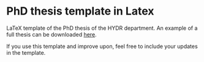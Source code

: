 # PhD thesis template in Latex

LaTeX template of the PhD thesis of the HYDR department. 
An example of a full thesis can be downloaded [here](https://www.researchgate.net/publication/361764631_Changing_storage_A_global_perspective_on_reservoirs_in_a_changing_climate). 

If you use this template and improve upon, feel free to include your updates in the template.
